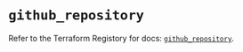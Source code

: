 # `github_repository`

Refer to the Terraform Registory for docs: [`github_repository`](https://registry.terraform.io/providers/integrations/github/5.37.0/docs/resources/repository).
